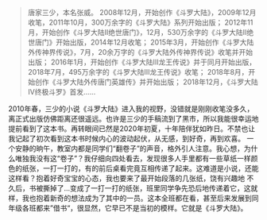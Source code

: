 > 唐家三少，本名张威。
> 2008年12月，开始创作《斗罗大陆》，2009年12月收笔，2011年10月，300万余字的《斗罗大陆》系列开始出版；
> 2012年11月，开始创作《斗罗大陆II绝世唐门》，12月，530万余字的《斗罗大陆II绝世唐门》开始出版，2014年12月收笔；
> 2015年3月，开始创作《斗罗大陆外传神界传说》，7月，20余万字的《斗罗大陆外传神界传说》收笔并开始出版；
> 2016年1月，开始创作《斗罗大陆Ⅲ龙王传说》并于同月开始出版，2018年7月，495万余字的《斗罗大陆Ⅲ龙王传说》收笔；
> 2018年8月，开始创作《斗罗大陆外传唐门英雄传》并开始出版；
> 2018年12月，《斗罗大陆Ⅳ终极斗罗》首发......

2010年春，三少的小说《斗罗大陆》进入我的视野，没错就是刚刚收笔没多久，离正式出版仿佛距离还很遥远。也许是三少的手稿流到了黑市，所以我能很幸运地提前看到了这本书。再转眼间已然是2020年初夏，十年陪伴犹如昨日。不禁也让我记起了初次看到这本书时候内心的波动起伏，从无感，到好奇，再到欢喜。
一个安静的晌午，教室内都是同学们“翻卷子”的声音，格外引人注意。我心想，为什么唯独我没有这“卷子”？我仔细向四处看去，发现很多人手里都有一些草纸一样颜色的纸张，一打一打的，有的前后桌看完竟互相传递了起来。这难道是小说，还能这样看？抱着好奇宝宝的心态，我也要来了最开始段落的几张纸，饶有兴趣地
不久后，书被撕掉了...变成了一打一打的纸张，班里同学争先恐后地传递着它，这就样，我也抱着新奇的想法成为了其中的一员。这本全班都在看，甚至后来发展到同年级各班都来”借书“，很显然，它早已不是当初的模样。它就是《斗罗大陆》。